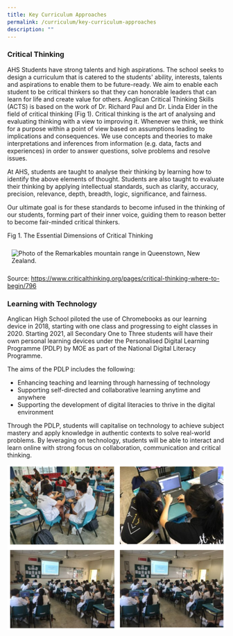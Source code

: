 ```yaml
---
title: Key Curriculum Approaches
permalink: /curriculum/key-curriculum-approaches
description: ""
---
```

### Critical Thinking
AHS Students have strong talents and high aspirations. The school seeks to design a curriculum that is catered to the students' ability, interests, talents and aspirations to enable them to be future-ready. We aim to enable each student to be critical thinkers so that they can honorable leaders that can learn for life and create value for others.
Anglican Critical Thinking Skills (ACTS) is based on the work of Dr. Richard Paul and Dr. Linda Elder in the field of critical thinking (Fig 1).
Critical thinking is the art of analysing and evaluating thinking with a view to improving it.
Whenever we think, we think for a purpose within a point of view based on assumptions leading to implications and consequences. We use concepts and theories to make interpretations and inferences from information (e.g. data, facts and experiences) in order to answer questions, solve problems and resolve issues.

At AHS, students are taught to analyse their thinking by learning how to identify the above elements of thought. Students are also taught to evaluate their thinking by applying intellectual standards, such as clarity, accuracy, precision, relevance, depth, breadth, logic, significance, and fairness.

Our ultimate goal is for these standards to become infused in the thinking of our students, forming part of their inner voice, guiding them to reason better to become fair-minded critical thinkers.

Fig 1. The Essential Dimensions of Critical Thinking
<!-- Codes by HTML.am -->

<!-- CSS Code -->
<style type="text/css">
img.GeneratedImage {
width:300px;height:400px;margin:10px;border-width:0px;border-color:#000000;border-style:solid;
}
</style>

<!-- HTML Code -->
<img class="GeneratedImage" alt="Photo of the Remarkables mountain range in Queenstown, New Zealand." src="https://d33wubrfki0l68.cloudfront.net/d3eb749eb10f919f9a08b41f3dab38a41553849e/638e0/images/fig2_critical_thinking.jpg">

Source: https://www.criticalthinking.org/pages/critical-thinking-where-to-begin/796

### Learning with Technology
Anglican High School piloted the use of Chromebooks as our learning device in 2018, starting with one class and progressing to eight classes in 2020. Starting 2021, all Secondary One to Three students will have their own personal learning devices under the Personalised Digital Learning Programme (PDLP) by MOE as part of the National Digital Literacy Programme. 

The aims of the PDLP includes the following: 

* Enhancing teaching and learning through harnessing of technology
* Supporting self-directed and collaborative learning anytime and anywhere
* Supporting the development of digital literacies to thrive in the digital environment

Through the PDLP, students will capitalise on technology to achieve subject mastery and apply knowledge in authentic contexts to solve real-world problems. By leveraging on technology, students will be able to interact and learn online with strong focus on collaboration, communication and critical thinking.

![curriculum](/images/curriculum.png)